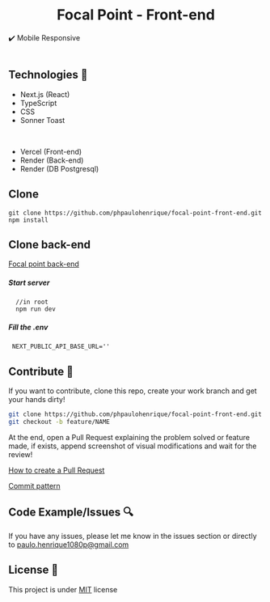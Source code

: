 <h1 align="center">Focal Point - Front-end</h1>


✔️ Mobile Responsive
<br>
<br>


## Technologies 🔧

- Next.js (React)
- TypeScript
- CSS
- Sonner Toast
<br>

- Vercel (Front-end)
- Render (Back-end)
- Render (DB Postgresql)



## Clone

```
git clone https://github.com/phpaulohenrique/focal-point-front-end.git
npm install
```

## Clone back-end

<a href="https://github.com/phpaulohenrique/focal-point-back-end.git" target="_blank">Focal point back-end</a>


<h5>Start server</h5>

```
  //in root
  npm run dev
```

<h5>Fill the .env</h5>

```
 NEXT_PUBLIC_API_BASE_URL=''
```



## Contribute 🚀

If you want to contribute, clone this repo, create your work branch and get your hands dirty!

```bash
git clone https://github.com/phpaulohenrique/focal-point-front-end.git
git checkout -b feature/NAME
```

 At the end, open a Pull Request explaining the problem solved or feature made, if exists, append screenshot of visual modifications and wait for the review!

[How to create a Pull Request](https://www.atlassian.com/br/git/tutorials/making-a-pull-request)

[Commit pattern](https://gist.github.com/joshbuchea/6f47e86d2510bce28f8e7f42ae84c716)


## Code Example/Issues 🔍

If you have any issues, please let me know in the issues section or directly to paulo.henrique1080p@gmail.com

## License 📃

This project is under [MIT](LICENSE) license
